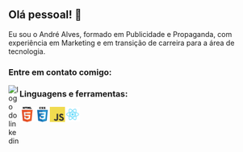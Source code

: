 ## Olá pessoal! 👋

Eu sou o André Alves, formado em Publicidade e Propaganda, com experiência em Marketing e em transição de carreira para a área de tecnologia.

<h3>Entre em contato comigo:</h3>

<a href="https://www.linkedin.com/in/andreluialves/">
  <img align="left" alt="logo do linkedin" width="22px" src="https://raw.githubusercontent.com/peterthehan/peterthehan/master/assets/linkedin.svg" />
</a>

<h3>Linguagens e ferramentas:</h3>
<img align="left" height="30" alt="HTML5 logo" src="https://raw.githubusercontent.com/github/explore/80688e429a7d4ef2fca1e82350fe8e3517d3494d/topics/html/html.png" style="max-width: 100%;">
<img align="left" height="30" alt="css logo" src="https://raw.githubusercontent.com/github/explore/80688e429a7d4ef2fca1e82350fe8e3517d3494d/topics/css/css.png" style="max-width: 100%;">
<img align="left" height="30" alt="javaScript logo" src="https://raw.githubusercontent.com/github/explore/80688e429a7d4ef2fca1e82350fe8e3517d3494d/topics/javascript/javascript.png" style="max-width: 100%;">
<img align="left" height="30" alt="react logo" src="https://raw.githubusercontent.com/github/explore/80688e429a7d4ef2fca1e82350fe8e3517d3494d/topics/react/react.png" style="max-width: 100%;">


<!--
**andreluialves/andreluialves** is a ✨ _special_ ✨ repository because its `README.md` (this file) appears on your GitHub profile.

Here are some ideas to get you started:

- 🔭 I’m currently working on ...
- 🌱 I’m currently learning ...
- 👯 I’m looking to collaborate on ...
- 🤔 I’m looking for help with ...
- 💬 Ask me about ...
- 📫 How to reach me: ...
- 😄 Pronouns: ...
- ⚡ Fun fact: ...
-->
